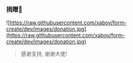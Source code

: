 ### 捐赠🌹

![https://raw.githubusercontent.com/xaboy/form-create/dev/images/donation.jpg](https://raw.githubusercontent.com/xaboy/form-create/dev/images/donation.jpg)

> 感谢支持, 谢谢大佬!
